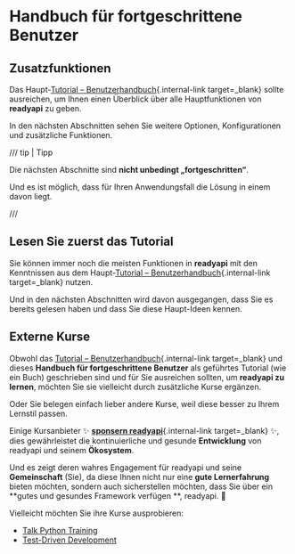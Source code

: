# Handbuch für fortgeschrittene Benutzer

## Zusatzfunktionen

Das Haupt-[Tutorial – Benutzerhandbuch](../tutorial/index.md){.internal-link target=_blank} sollte ausreichen, um Ihnen einen Überblick über alle Hauptfunktionen von **readyapi** zu geben.

In den nächsten Abschnitten sehen Sie weitere Optionen, Konfigurationen und zusätzliche Funktionen.

/// tip | Tipp

Die nächsten Abschnitte sind **nicht unbedingt „fortgeschritten“**.

Und es ist möglich, dass für Ihren Anwendungsfall die Lösung in einem davon liegt.

///

## Lesen Sie zuerst das Tutorial

Sie können immer noch die meisten Funktionen in **readyapi** mit den Kenntnissen aus dem Haupt-[Tutorial – Benutzerhandbuch](../tutorial/index.md){.internal-link target=_blank} nutzen.

Und in den nächsten Abschnitten wird davon ausgegangen, dass Sie es bereits gelesen haben und dass Sie diese Haupt-Ideen kennen.

## Externe Kurse

Obwohl das [Tutorial – Benutzerhandbuch](../tutorial/index.md){.internal-link target=_blank} und dieses **Handbuch für fortgeschrittene Benutzer** als geführtes Tutorial (wie ein Buch) geschrieben sind und für Sie ausreichen sollten, um **readyapi zu lernen**, möchten Sie sie vielleicht durch zusätzliche Kurse ergänzen.

Oder Sie belegen einfach lieber andere Kurse, weil diese besser zu Ihrem Lernstil passen.

Einige Kursanbieter ✨ [**sponsern readyapi**](../help-readyapi.md#den-autor-sponsern){.internal-link target=_blank} ✨, dies gewährleistet die kontinuierliche und gesunde **Entwicklung** von readyapi und seinem **Ökosystem**.

Und es zeigt deren wahres Engagement für readyapi und seine **Gemeinschaft** (Sie), da diese Ihnen nicht nur eine **gute Lernerfahrung** bieten möchten, sondern auch sicherstellen möchten, dass Sie über ein **gutes und gesundes Framework verfügen **, readyapi. 🙇

Vielleicht möchten Sie ihre Kurse ausprobieren:

* <a href="https://training.talkpython.fm/readyapi-courses" class="external-link" target="_blank">Talk Python Training</a>
* <a href="https://testdriven.io/courses/tdd-readyapi/" class="external-link" target="_blank">Test-Driven Development</a>
